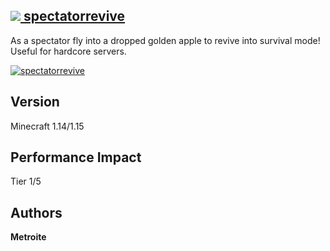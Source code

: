 ## [<img src="https://i.imgur.com/BjfNPDg.gif"> spectatorrevive](https://download.metroite.de/#/home?url=https://github.com/Metroite/datapacks/tree/1.14/spectatorrevive&rootDirectory=false)

As a spectator fly into a dropped golden apple to revive into survival mode! Useful for hardcore servers.

<a href="https://download.metroite.de/#/home?url=https://github.com/Metroite/datapacks/tree/1.14/spectatorrevive&rootDirectory=false" rel="Unvanish from the dead">![spectatorrevive](spectatorrevive.png?raw=true "Unvanish from the dead")</a>

## Version

Minecraft 1.14/1.15

## Performance Impact

Tier 1/5

## Authors

**Metroite**

